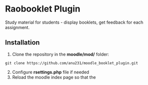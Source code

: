 # Raobooklet Plugin
Study material for students - display booklets, get feedback for each assignment.

## Installation
1. Clone the repository in the **moodle/mod/** folder: <br>

```
git clone https://github.com/anu231/moodle_booklet_plugin.git
```


2. Configure **rsettings.php** file if needed
3. Reload the moodle index page so that the 
